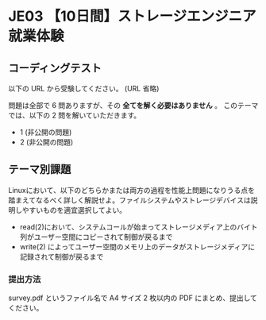 # JE03 【10日間】ストレージエンジニア就業体験

## コーディングテスト
以下の URL から受験してください。 (URL 省略)

問題は全部で 6 問ありますが、その **全てを解く必要はありません** 。
このテーマでは、以下の 2 問を解いていただきます。
- 1 (非公開の問題)
- 2 (非公開の問題)

## テーマ別課題

Linuxにおいて、以下のどちらかまたは両方の過程を性能上問題になりうる点を踏まえてなるべく詳しく解説せよ。ファイルシステムやストレージデバイスは説明しやすいものを適宜選択してよい。
- read(2)において、システムコールが始まってストレージメディア上のバイト列がユーザー空間にコピーされて制御が戻るまで
- write(2) によってユーザー空間のメモリ上のデータがストレージメディアに記録されて制御が戻るまで

### 提出方法
survey.pdf というファイル名で A4 サイズ 2 枚以内の PDF にまとめ、提出してください。
